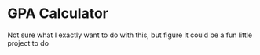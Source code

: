 # GPA Calculator
 Not sure what I exactly want to do with this, but figure it could be a fun little project to do
